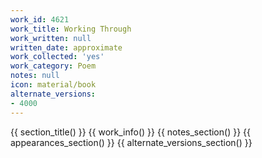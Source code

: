 ```yaml
---
work_id: 4621
work_title: Working Through
work_written: null
written_date: approximate
work_collected: 'yes'
work_category: Poem
notes: null
icon: material/book
alternate_versions:
- 4000
---
```


{{ section_title() }}
{{ work_info() }}
{{ notes_section() }}
{{ appearances_section() }}
{{ alternate_versions_section() }}